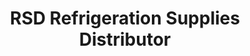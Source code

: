 ---
title: "RSD Refrigeration Supplies Distributor"
url: /centennial/rsd-refrigeration-supplies-distributor/
shop: appliance
---